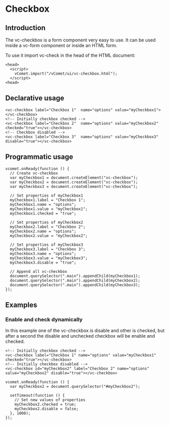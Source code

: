 # Checkbox

## Introduction
The vc-checkbox is a form component very easy to use. It can be used inside a vc-form component or inside an HTML form.

To use it import vc-check in the head of the HTML document:
``` [html]
<head>
  <script>
    vComet.import("/vComet/ui/vc-checkbox.html");
  </script>
<head>
```


## Declarative usage
``` [html]
<vc-checkbox label="Checkbox 1"  name="options" value="myCheckbox1"></vc-checkbox>
<!-- Initially checkbox checked -->
<vc-checkbox label="Checkbox 2"  name="options" value="myCheckbox2" checked="true"></vc-checkbox>
<!-- Checkbox disabled -->
<vc-checkbox label="Checkbox 3"  name="options" value="myCheckbox3" disable="true"></vc-checkbox>
```


## Programmatic usage
``` [javascript]
vcomet.onReady(function () {
  // Create vc-checkbox
  var myCheckbox1 = document.createElement("vc-checkbox");
  var myCheckbox2 = document.createElement("vc-checkbox");
  var myCheckbox3 = document.createElement("vc-checkbox");

  // Set properties of myCheckbox1
  myCheckbox1.label = "Checkbox 1";
  myCheckbox1.name = "options";
  myCheckbox1.value = "myCheckbox1";
  myCheckbox1.checked = "true";

  // Set properties of myCheckbox2
  myCheckbox2.label = "Checkbox 2";
  myCheckbox2.name = "options";
  myCheckbox2.value = "myCheckbox2";

  // Set properties of myCheckbox3
  myCheckbox3.label = "Checkbox 3";
  myCheckbox3.name = "options";
  myCheckbox3.value = "myCheckbox3";
  myCheckbox3.disable = "true";

  // Append all vc-checkbox
  document.querySelector(".main").appendChild(myCheckbox1);
  document.querySelector(".main").appendChild(myCheckbox2);
  document.querySelector(".main").appendChild(myCheckbox3);
});
```

## Examples

### Enable and check dynamically
In this example one of the vc-checkbox is disable and other is checked, but after a second the disable and unchecked checkbox will be enable and checked.
``` [html]
<!-- Initially checkbox checked -->
<vc-checkbox label="Checkbox 1" name="options" value="myCheckbox1" checked="true"></vc-checkbox>
<!-- Initially checkbox disabled -->
<vc-checkbox id="myCheckbox2" label="Checkbox 2" name="options" value="myCheckbox2" disable="true"></vc-checkbox>
```

``` [javascript]
vcomet.onReady(function () {
  var myCheckbox2 = document.querySelector("#myCheckbox2");

  setTimeout(function () {
    // Set new values of properties
    myCheckbox2.checked = true;
    myCheckbox2.disable = false;
  }, 1000);
});
```